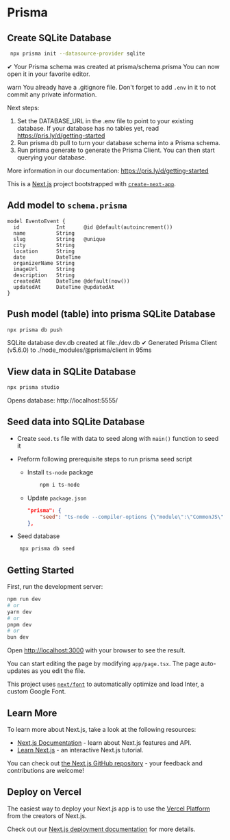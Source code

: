# Prisma

## Create SQLite Database

```sh
 npx prisma init --datasource-provider sqlite
```

✔ Your Prisma schema was created at prisma/schema.prisma
You can now open it in your favorite editor.

warn You already have a .gitignore file. Don't forget to add `.env` in it to not commit any private information.

Next steps:

1. Set the DATABASE_URL in the .env file to point to your existing database. If your database has no tables yet, read https://pris.ly/d/getting-started
2. Run prisma db pull to turn your database schema into a Prisma schema.
3. Run prisma generate to generate the Prisma Client. You can then start querying your database.

More information in our documentation:
https://pris.ly/d/getting-started

This is a [Next.js](https://nextjs.org/) project bootstrapped with [`create-next-app`](https://github.com/vercel/next.js/tree/canary/packages/create-next-app).

## Add model to `schema.prisma`

```prisma
model EventoEvent {
  id            Int      @id @default(autoincrement())
  name          String
  slug          String   @unique
  city          String
  location      String
  date          DateTime
  organizerName String
  imageUrl      String
  description   String
  createdAt     DateTime @default(now())
  updatedAt     DateTime @updatedAt
}
```

## Push model (table) into prisma SQLite Database

```sh
npx prisma db push
```

SQLite database dev.db created at file:./dev.db
✔ Generated Prisma Client (v5.6.0) to ./node_modules/@prisma/client in 95ms

## View data in SQLite Database

```sh
npx prisma studio
```

Opens database: http://localhost:5555/

## Seed data into SQLite Database

- Create `seed.ts` file with data to seed along with `main()` function to seed it
- Preform following prerequisite steps to run prisma seed script

  - Install `ts-node` package

    ```sh
        npm i ts-node
    ```

  - Update `package.json`

    ```json
    "prisma": {
        "seed": "ts-node --compiler-options {\"module\":\"CommonJS\"} prisma/seed.ts"
    },
    ```

- Seed database

```sh
    npx prisma db seed
```

## Getting Started

First, run the development server:

```bash
npm run dev
# or
yarn dev
# or
pnpm dev
# or
bun dev
```

Open [http://localhost:3000](http://localhost:3000) with your browser to see the result.

You can start editing the page by modifying `app/page.tsx`. The page auto-updates as you edit the file.

This project uses [`next/font`](https://nextjs.org/docs/basic-features/font-optimization) to automatically optimize and load Inter, a custom Google Font.

## Learn More

To learn more about Next.js, take a look at the following resources:

- [Next.js Documentation](https://nextjs.org/docs) - learn about Next.js features and API.
- [Learn Next.js](https://nextjs.org/learn) - an interactive Next.js tutorial.

You can check out [the Next.js GitHub repository](https://github.com/vercel/next.js/) - your feedback and contributions are welcome!

## Deploy on Vercel

The easiest way to deploy your Next.js app is to use the [Vercel Platform](https://vercel.com/new?utm_medium=default-template&filter=next.js&utm_source=create-next-app&utm_campaign=create-next-app-readme) from the creators of Next.js.

Check out our [Next.js deployment documentation](https://nextjs.org/docs/deployment) for more details.
